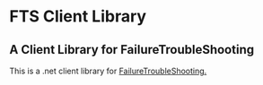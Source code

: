<h1>FTS Client Library</h1>
<h2>A Client Library for FailureTroubleShooting</h2>
<p>This is a .net client library for <a href="https://github.com/Zjazure/FailureTroubleshooting">FailureTroubleShooting.</a></p>
